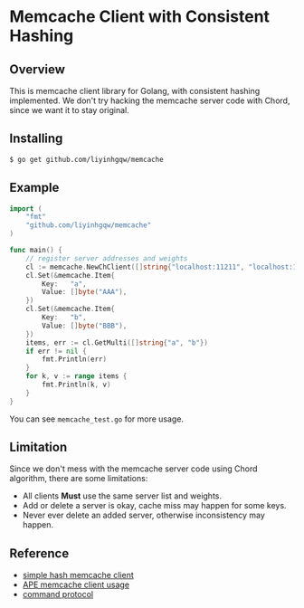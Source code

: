# Memcache Client with Consistent Hashing

## Overview
This is memcache client library for Golang, with consistent hashing implemented. We don't try hacking the memcache server code with Chord, since we want it to stay original.

## Installing
```bash
$ go get github.com/liyinhgqw/memcache
```

## Example
```go
import (
    "fmt"
    "github.com/liyinhgqw/memcache"
)

func main() {
    // register server addresses and weights
    cl := memcache.NewChClient([]string{"localhost:11211", "localhost:11212"}, []uint32{1, 1})
    cl.Set(&memcache.Item{
        Key:   "a",
        Value: []byte("AAA"),
    })
    cl.Set(&memcache.Item{
        Key:   "b",
        Value: []byte("BBB"),
    })
    items, err := cl.GetMulti([]string{"a", "b"})
    if err != nil {
        fmt.Println(err)
    }
    for k, v := range items {
        fmt.Println(k, v)
    }
}
```

You can see `memcache_test.go` for more usage.

## Limitation
Since we don't mess with the memcache server code using Chord algorithm, there are some limitations:

* All clients **Must** use the same server list and weights.
* Add or delete a server is okay, cache miss may happen for some keys.
* Never ever delete an added server, otherwise inconsistency may happen.

## Reference
* [simple hash memcache client](https://github.com/bradfitz/gomemcache)
* [APE memcache client usage](https://developers.google.com/appengine/docs/go/memcache/reference?csw=1)
* [command protocol](http://blog.elijaa.org/?post/2010/05/21/Memcached-telnet-command-summary)